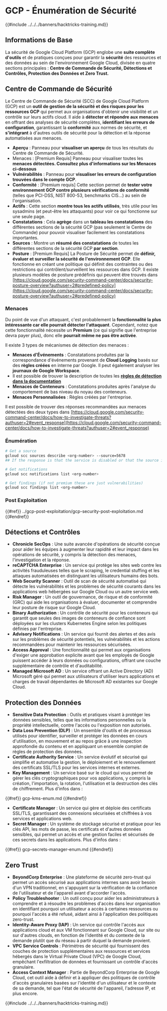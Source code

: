 # GCP - Énumération de Sécurité

{{#include ../../../banners/hacktricks-training.md}}

## Informations de Base

La sécurité de Google Cloud Platform (GCP) englobe une **suite complète d'outils** et de pratiques conçues pour garantir la **sécurité** des ressources et des données au sein de l'environnement Google Cloud, divisée en quatre sections principales : **Centre de Commande de Sécurité, Détections et Contrôles, Protection des Données et Zero Trust.**

## **Centre de Commande de Sécurité**

Le Centre de Commande de Sécurité (SCC) de Google Cloud Platform (GCP) est un **outil de gestion de la sécurité et des risques pour les ressources GCP** qui permet aux organisations d'obtenir une visibilité et un contrôle sur leurs actifs cloud. Il aide à **détecter et répondre aux menaces** en offrant des analyses de sécurité complètes, **identifiant les erreurs de configuration**, garantissant la **conformité** aux normes de sécurité, et **s'intégrant** à d'autres outils de sécurité pour la détection et la réponse automatisées aux menaces.

- **Aperçu** : Panneau pour **visualiser un aperçu** de tous les résultats du Centre de Commande de Sécurité.
- Menaces : \[Premium Requis] Panneau pour visualiser toutes les **menaces détectées. Consultez plus d'informations sur les Menaces ci-dessous**
- **Vulnérabilités** : Panneau pour **visualiser les erreurs de configuration trouvées dans le compte GCP**.
- **Conformité** : \[Premium requis] Cette section permet de **tester votre environnement GCP contre plusieurs vérifications de conformité** (telles que PCI-DSS, NIST 800-53, benchmarks CIS...) au sein de l'organisation.
- **Actifs** : Cette section **montre tous les actifs utilisés**, très utile pour les sysadmins (et peut-être les attaquants) pour voir ce qui fonctionne sur une seule page.
- **Constatations** : Cela **agrège** dans un **tableau les constatations** des différentes sections de la sécurité GCP (pas seulement le Centre de Commande) pour pouvoir visualiser facilement les constatations importantes.
- **Sources** : Montre un **résumé des constatations** de toutes les différentes sections de la sécurité GCP **par section**.
- **Posture** : \[Premium Requis] La Posture de Sécurité permet de **définir, évaluer et surveiller la sécurité de l'environnement GCP**. Elle fonctionne en créant une politique qui définit des contraintes ou des restrictions qui contrôlent/surveillent les ressources dans GCP. Il existe plusieurs modèles de posture prédéfinis qui peuvent être trouvés dans [https://cloud.google.com/security-command-center/docs/security-posture-overview?authuser=2#predefined-policy](https://cloud.google.com/security-command-center/docs/security-posture-overview?authuser=2#predefined-policy)

### **Menaces**

Du point de vue d'un attaquant, c'est probablement la **fonctionnalité la plus intéressante car elle pourrait détecter l'attaquant**. Cependant, notez que cette fonctionnalité nécessite un **Premium** (ce qui signifie que l'entreprise devra payer plus), donc elle **pourrait même ne pas être activée**.

Il existe 3 types de mécanismes de détection des menaces :

- **Menaces d'Événements** : Constatations produites par la correspondance d'événements provenant de **Cloud Logging** basés sur des **règles créées** en interne par Google. Il peut également analyser les **journaux de Google Workspace**.
- Il est possible de trouver la description de toutes les [**règles de détection dans la documentation**](https://cloud.google.com/security-command-center/docs/concepts-event-threat-detection-overview?authuser=2#how_works)
- **Menaces de Conteneurs** : Constatations produites après l'analyse du comportement de bas niveau du noyau des conteneurs.
- **Menaces Personnalisées** : Règles créées par l'entreprise.

Il est possible de trouver des réponses recommandées aux menaces détectées des deux types dans [https://cloud.google.com/security-command-center/docs/how-to-investigate-threats?authuser=2#event_response](https://cloud.google.com/security-command-center/docs/how-to-investigate-threats?authuser=2#event_response)

### Énumération
```bash
# Get a source
gcloud scc sources describe <org-number> --source=5678
## If the response is that the service is disabled or that the source is not found, then, it isn't enabled

# Get notifications
gcloud scc notifications list <org-number>

# Get findings (if not premium these are just vulnerabilities)
gcloud scc findings list <org-number>
```
### Post Exploitation

{{#ref}}
../gcp-post-exploitation/gcp-security-post-exploitation.md
{{#endref}}

## Détections et Contrôles

- **Chronicle SecOps** : Une suite avancée d'opérations de sécurité conçue pour aider les équipes à augmenter leur rapidité et leur impact dans les opérations de sécurité, y compris la détection des menaces, l'investigation et la réponse.
- **reCAPTCHA Enterprise** : Un service qui protège les sites web contre les activités frauduleuses telles que le scraping, le credential stuffing et les attaques automatisées en distinguant les utilisateurs humains des bots.
- **Web Security Scanner** : Outil de scan de sécurité automatisé qui détecte les vulnérabilités et les problèmes de sécurité courants dans les applications web hébergées sur Google Cloud ou un autre service web.
- **Risk Manager** : Un outil de gouvernance, de risque et de conformité (GRC) qui aide les organisations à évaluer, documenter et comprendre leur posture de risque sur Google Cloud.
- **Binary Authorization** : Un contrôle de sécurité pour les conteneurs qui garantit que seules des images de conteneurs de confiance sont déployées sur les clusters Kubernetes Engine selon les politiques définies par l'entreprise.
- **Advisory Notifications** : Un service qui fournit des alertes et des avis sur les problèmes de sécurité potentiels, les vulnérabilités et les actions recommandées pour maintenir les ressources sécurisées.
- **Access Approval** : Une fonctionnalité qui permet aux organisations d'exiger une approbation explicite avant que les employés de Google puissent accéder à leurs données ou configurations, offrant une couche supplémentaire de contrôle et d'auditabilité.
- **Managed Microsoft AD** : Un service offrant un Active Directory (AD) Microsoft géré qui permet aux utilisateurs d'utiliser leurs applications et charges de travail dépendantes de Microsoft AD existantes sur Google Cloud.

## Protection des Données

- **Sensitive Data Protection** : Outils et pratiques visant à protéger les données sensibles, telles que les informations personnelles ou la propriété intellectuelle, contre l'accès ou l'exposition non autorisés.
- **Data Loss Prevention (DLP)** : Un ensemble d'outils et de processus utilisés pour identifier, surveiller et protéger les données en cours d'utilisation, en mouvement et au repos grâce à une inspection approfondie du contenu et en appliquant un ensemble complet de règles de protection des données.
- **Certificate Authority Service** : Un service évolutif et sécurisé qui simplifie et automatise la gestion, le déploiement et le renouvellement des certificats SSL/TLS pour les services internes et externes.
- **Key Management** : Un service basé sur le cloud qui vous permet de gérer les clés cryptographiques pour vos applications, y compris la création, l'importation, la rotation, l'utilisation et la destruction des clés de chiffrement. Plus d'infos dans :

{{#ref}}
gcp-kms-enum.md
{{#endref}}

- **Certificate Manager** : Un service qui gère et déploie des certificats SSL/TLS, garantissant des connexions sécurisées et chiffrées à vos services et applications web.
- **Secret Manager** : Un système de stockage sécurisé et pratique pour les clés API, les mots de passe, les certificats et d'autres données sensibles, qui permet un accès et une gestion faciles et sécurisés de ces secrets dans les applications. Plus d'infos dans :

{{#ref}}
gcp-secrets-manager-enum.md
{{#endref}}

## Zero Trust

- **BeyondCorp Enterprise** : Une plateforme de sécurité zero-trust qui permet un accès sécurisé aux applications internes sans avoir besoin d'un VPN traditionnel, en s'appuyant sur la vérification de la confiance de l'utilisateur et de l'appareil avant d'accorder l'accès.
- **Policy Troubleshooter** : Un outil conçu pour aider les administrateurs à comprendre et à résoudre les problèmes d'accès dans leur organisation en identifiant pourquoi un utilisateur a accès à certaines ressources ou pourquoi l'accès a été refusé, aidant ainsi à l'application des politiques zero-trust.
- **Identity-Aware Proxy (IAP)** : Un service qui contrôle l'accès aux applications cloud et aux VM fonctionnant sur Google Cloud, sur site ou sur d'autres clouds, en fonction de l'identité et du contexte de la demande plutôt que du réseau à partir duquel la demande provient.
- **VPC Service Controls** : Périmètres de sécurité qui fournissent des couches de protection supplémentaires aux ressources et services hébergés dans le Virtual Private Cloud (VPC) de Google Cloud, empêchant l'exfiltration de données et fournissant un contrôle d'accès granulaire.
- **Access Context Manager** : Partie de BeyondCorp Enterprise de Google Cloud, cet outil aide à définir et à appliquer des politiques de contrôle d'accès granulaires basées sur l'identité d'un utilisateur et le contexte de sa demande, tel que l'état de sécurité de l'appareil, l'adresse IP, et plus encore.

{{#include ../../../banners/hacktricks-training.md}}
